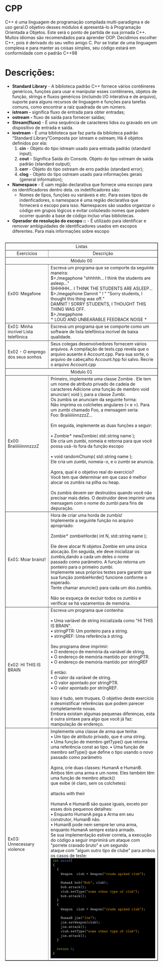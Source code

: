 # CPP
C++ é uma linguagem de programação compilada multi-paradigma e de uso geral.O objetivo desses módulos é apresentá-lo à Programação Orientada a Objetos.
Este será o ponto de partida de sua jornada C++. Muitos idiomas são recomendados para aprender
OOP. Decidimos escolher C++, pois é derivado do seu velho amigo C.
Por se tratar de uma linguagem complexa e para manter as coisas simples, seu código estará em
conformidade com o padrão C++98

# Descrições:

- **Standard Library** - A biblioteca padrão C++ fornece vários contêineres genéricos, funções para usar e manipular esses contêineres, objetos de função, strings e fluxos genéricos (incluindo I/O interativa e de arquivo), suporte para alguns recursos de linguagem e funções para tarefas comuns, como encontrar a raiz quadrada de um número.
- **istream -** significa fluxo de entrada para obter entradas;
- **ostream -** fluxo de saída para fornecer saídas;
- **Stream(fluxo)** - É uma sequência de caracteres lidos ou gravado em um dispositivo de entrada e saída.
- **iostream** - É uma biblioteca que faz parta da biblioteca padrão “Standard Library”Composta por istream e ostream; Há 4 objetos definidos por ela:
    1. **cin** - Objeto do tipo istream usado para entrada padrão (standard input);
    2. **cout** - Significa Saída do Console. Objeto do tipo ostream de saída padrão (standard output);
    3. **cerr** - Objeto do tipo ostream de erro padrão (standard error);
    4. **clog** - Objeto do tipo ostream usado para informações gerais (general information);
- **Namespace** - É uam região declarativa que fornece uma escopo para os identificadores dentro dela. os indetificadores são:
    - Nomes de tipos, funções ou variáveis e etc. Para esses tipos de indenficadores, o namespace é uma região declarativa que fornecerá o escopo para isso.
    Namespaces são usados organizar o código em grupos lógicos e evitar colisõesdo nomes que podem ocorrer quando a base de código incluo vŕias bibliotecas.
- **Operador de resolução do escopo ::** - É utilizado para identificar e remover ambiguidades de identificadores usados em escopos diferentes. Para mais informações sobre escopo

##

<table border="1" width="300">

   <tr>
    <td  align="center"colspan="4">Listas</td>
   </tr>
  
   <tr>
      <td align="center">Exercicios </td>
      <td align="center">Descrição </td>
  </tr>
  <tr>
    <td  align="center"colspan="4">Módulo 00</td>
   </tr>
   <tr>
    <td>Ex00: Megafone</td>
    <td>Escreva um programa que se comporte da seguinte maneira:<br>
    $>./megaphone "shhhhh... I think the students are asleep..."<br>
        SHHHHH... I THINK THE STUDENTS ARE ASLEEP... <br>
        $>./megaphone Damnit " ! " "Sorry students, I thought this thing was off." <br>
        DAMNIT ! SORRY STUDENTS, I THOUGHT THIS THING WAS OFF. <br>
        $>./megaphone <br>
        * LOUD AND UNBEARABLE FEEDBACK NOISE *</td>
   </tr>

   <tr>
    <td>Ex01: Minha incrível Lista telefônica</td>
    <td>Escreva um programa que se comporte como um software de lista telefônica incrível de baixa qualidade.</td>
   </tr>
  
  <tr>
    <td>Ex02 - O emprego dos seus sonhos</td>
    <td>Seus colegas desenvolvedores fornecem vários arquivos. A compilação de tests.cpp revela que o arquivo ausente é Account.cpp. Para sua sorte, o arquivo de cabeçalho Account.hpp foi salvo. Recrie o arquivo Account.cpp</td>
   </tr>

   <tr>
    <td  align="center"colspan="4">Módulo 01</td>
   </tr>
   <tr>
    <td>Ex00: BraiiiiiiinnnzzzZ</td>
    <td>Primeiro, implemente uma classe Zombie . Ele tem um nome de atributo privado de cadeia de caracteres
    Adicione uma função de membro void anunciar( void ); para a classe Zumbi.<br>
	 Os zumbis se anunciam da seguinte forma:<br>
	 Não imprima os colchetes angulares (< e >). Para um zumbi chamado Foo, a mensagem seria:<br>
	 Foo: BraiiiiiiinnzzzZ...<br><br>
	 Em seguida, implemente as duas funções a seguir:<br><br>
	 • Zombie* newZombie( std::string name );<br>
	 Ele cria um zumbi, nomeia e retorna para que você possa usá-lo fora da função escopo<br><br>
	 • void randomChump( std::string name );<br>
	 Ele cria um zumbi, nomeia-o, e o zumbi se anuncia.<br><br>
	 Agora, qual é o objetivo real do exercício?<br>
	 Você tem que determinar em que caso é melhor alocar os zumbis na pilha ou heap.<br><br>
	 Os zumbis devem ser destruídos quando você não precisar mais deles. O destruidor deve imprimir uma mensagem com o nome do zumbi para 	       fins de depuração.</td>
   </tr>
   <tr>
    <td>Ex01: Moar brainz!</td>
    <td>Hora de criar uma horda de zumbis!<br>
    Implemente a seguinte função no arquivo apropriado:<br><br>
    Zombie* zombieHorde( int N, std::string name );<br><br>
    Ele deve alocar N objetos Zombie em uma única alocação. Em seguida, ele deve inicializar os zumbis,dando a cada um deles o nome <br>           passado como parâmetro. A função retorna um ponteiro para o primeiro zumbi.<br>
    Implemente seus próprios testes para garantir que sua função zombieHorde() funcione conforme o esperado.<br>
    Tente chamar anuncie() para cada um dos zumbis.<br><br>
    Não se esqueça de excluir todos os zumbis e verificar se há vazamentos de memória.</td>
   </tr>
   <tr>
    <td>Ex02: HI THIS IS BRAIN</td>
    <td>Escreva um programa que contenha:<br><br>
    • Uma variável de string inicializada como "HI THIS IS BRAIN".<br>
    • stringPTR: Um ponteiro para a string.<br>
    • stringREF: Uma referência à string.<br><br>
    Seu programa deve imprimir:<br>
    • O endereço de memória da variável de string.<br>
    • O endereço de memória mantido por stringPTR.<br>
    • O endereço de memória mantido por stringREF<br><br>
    E então:<br>
    • O valor da variável de string.<br>
    • O valor apontado por stringPTR.<br>
    • O valor apontado por stringREF.<br><br>
    Isso é tudo, sem truques. O objetivo deste exercício é desmistificar referências que podem parecer completamente novas.<br>
    Embora existam algumas pequenas diferenças, esta é outra sintaxe para algo que você já faz: manipulação de endereço.<br>
   </tr>
   <tr>
    <td>Ex03: Unnecessary violence</td>
    <td>Implemente uma classe de arma que tenha:<br>
    • Um tipo de atributo privado, que é uma string.<br>
    • Uma função de membro getType() que retorna uma referência const ao tipo.
    • Uma função de membro setType() que define o tipo usando o novo passado como parâmetro<br><br>
    Agora, crie duas classes: HumanA e HumanB. Ambos têm uma arma e um nome. Eles também têm uma função de membro attack()<br>
    que exibe (é claro, sem os colchetes):<br><br>
    <name> attacks with their <weapon type><br><br>
    HumanA e HumanB são quase iguais, exceto por esses dois pequenos detalhes:<br>
    • Enquanto HumanA pega a Arma em seu construtor, HumanB não.<br>
    • HumanB pode nem sempre ter uma arma, enquanto HumanA sempre estará armado.<br>
    Se sua implementação estiver correta, a execução do código a seguir imprimirá um ataque com "porrete cravado bruto" e um segundo<br>
    ataque com "algum outro tipo de clube" para ambos os casos de teste:<br>
    <img src="img/ex03_modulo01.png"><br>
    
   </tr>

</table>
